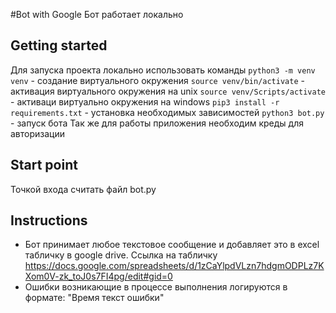 #Bot with Google 
Бот работает локально
## Getting started
Для запуска проекта локально использовать команды
`python3 -m venv venv` - создание виртуального окружения
`source venv/bin/activate` - активация виртуального окружения на unix
`source venv/Scripts/activate` - активаци виртуально окружения на windows
`pip3 install -r requirements.txt` - установка необходимых зависимостей
`python3 bot.py` - запуск бота
Так же для работы приложения необходим креды для авторизации


## Start point
Точкой входа считать файл bot.py


## Instructions 
- Бот принимает любое текстовое сообщение и добавляет это в excel табличку в google drive. Ссылка на табличку
https://docs.google.com/spreadsheets/d/1zCaYlpdVLzn7hdgmODPLz7KXom0V-zk_toJ0s7FI4pg/edit#gid=0
- Ошибки возникающие в процессе выполнения логируются в формате: "Время  текст ошибки"

